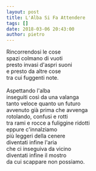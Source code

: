 ```yaml
---
layout: post
title: L'Alba Si Fa Attendere
tags: []
date: 2018-03-06 20:43:00
author: pietro
---
```

Rincorrendosi le cose<br/>spazi colmano di vuoti<br/>presto invasi d'aspri suoni<br/>e presto da altre cose<br/>tra cui fuggenti note.<br/><br/>Aspettando l'alba<br/>inseguiti così da una valanga<br/>tanto veloce quanto un futuro<br/>avvenuto già prima che avvenga<br/>rotolando, confusi e rotti<br/>tra rami e rocce a fuliggine ridotti<br/>eppure c'innalziamo<br/>più leggeri della cenere<br/>diventati infine l'aria<br/>che ci inseguiva da vicino<br/>diventati infine il mostro<br/>da cui scappare non possiamo.
